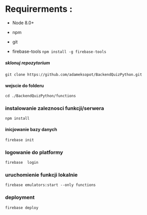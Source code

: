 
# Requirerments :
- Node 8.0+
- npm 
- git 

- firebase-tools `npm install -g firebase-tools `

##### sklonuj repozytorium 
`git clone https://github.com/adameksopot/BackendQuizPython.git ` 
 
#### wejscie do folderu
`cd ./BackendQuizPython/functions`
### instalowanie zaleznosci funkcji/serwera 
`npm install `
#### inicjowanie bazy danych
```firebase init``` 
### logowanie do platformy 
`firebase  login` 
###  uruchomienie funkcji lokalnie
`firebase emulators:start --only functions`
### deployment
`firebase deploy`